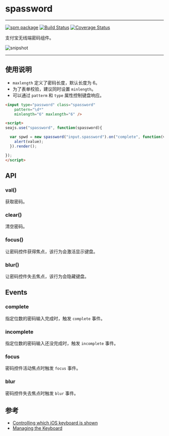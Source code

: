 # spassword

---

[![spm package](http://spmjs.io/badge/spassword)](http://spmjs.io/package/spassword)
[![Build Status](https://secure.travis-ci.org/hotoo/spassword.png?branch=master)](https://travis-ci.org/hotoo/spassword)
[![Coverage Status](https://coveralls.io/repos/hotoo/spassword/badge.png?branch=master)](https://coveralls.io/r/hotoo/spassword)

支付宝无线端密码组件。

![snipshot](snipshot.png)

---

## 使用说明

* `maxlength` 定义了密码长度，默认长度为 6。
* 为了表单校验，建议同时设置 `minlength`。
* 可以通过 `patterm` 和 `type` 属性控制键盘响应。

```html
<input type="password" class="spassword"
    pattern="\d*"
    minlength="6" maxlength="6" />

<script>
seajs.use("spassword", function(spassword){

  var spwd = new spassword("input.spassword").on("complete", function(value){
    alert(value);
  }).render();

});
</script>
```

## API

### val()

获取密码。

### clear()

清空密码。

### focus()

让密码控件获得焦点，该行为会激活显示键盘。

### blur()

让密码控件失去焦点，该行为会隐藏键盘。


## Events

### complete

指定位数的密码输入完成时，触发 `complete` 事件。


### incomplete

指定位数的密码输入还没完成时，触发 `incomplete` 事件。

### focus

密码控件活动焦点时触发 `focus` 事件。

### blur

密码控件失去焦点时触发 `blur` 事件。


## 参考

* [Controlling which iOS keyboard is shown](http://sja.co.uk/2012/1/4/controlling-which-ios-keyboard-is-shown)
* [Managing the Keyboard](https://developer.apple.com/library/ios/documentation/StringsTextFonts/Conceptual/TextAndWebiPhoneOS/KeyboardManagement/KeyboardManagement.html)
